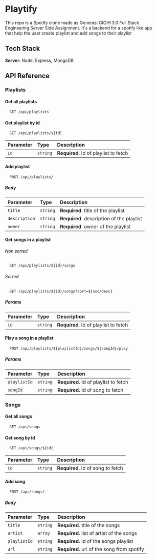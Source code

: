 
# Playtify

This repo is a Spotify clone made as Generasi GIGIH 3.0 Full Stack Engineering Server Side Assignment. It's a backend for a spotify like app that help the user create playlist and add songs to their playlist

## Tech Stack

**Server:** Node, Express, MongoDB

## API Reference

### Playlists

#### Get all playlists

```https
  GET /api/playlists
```

#### Get playlist by id

```https
  GET /api/playlists/${id}
```

| Parameter | Type     | Description                       |
| :-------- | :------- | :-------------------------------- |
| `id`      | `string` | **Required**. Id of playlist to fetch |

#### Add playlist

```https
  POST /api/playlists/
```
##### Body
| Parameter | Type     | Description                       |
| :-------- | :------- | :-------------------------------- |
| `title`   | `string` | **Required**. title of the playlist |
| `description`   | `string` | **Required**. description of the playlist |
| `owner`   | `string` | **Required**. owner of the playlist |

#### Get songs in a playlist  

###### Non sorted
```https
  GET /api/playlists/${id}/songs
```
###### Sorted
```https
  GET /api/playlists/${id}/songs?sort=${asc/desc}
```
##### Params
| Parameter | Type     | Description                       |
| :-------- | :------- | :-------------------------------- |
| `id`   | `string` | **Required**. Id of playlist to fetch |


#### Play a song in a playlist  

```https
  POST /api/playlists/${playlistId}/songs/${songId}/play
```
##### Params
| Parameter | Type     | Description                       |
| :-------- | :------- | :-------------------------------- |
| `playlistId`   | `string` | **Required**. Id of playlist to fetch |
| `songId`   | `string` | **Required**. Id of song to fetch |

### Songs

#### Get all songs

```https
  GET /api/songs
```

#### Get song by id

```https
  GET /api/songs/${id}
```

| Parameter | Type     | Description                       |
| :-------- | :------- | :-------------------------------- |
| `id`      | `string` | **Required**. Id of song to fetch |

#### Add song

```https
  POST /api/songs/
```
##### Body
| Parameter | Type     | Description                       |
| :-------- | :------- | :-------------------------------- |
| `title`   | `string` | **Required**. title of the songs |
| `artist`   | `array` | **Required**. list of artist of the songs |
| `playlistId`   | `string` | **Required**. id of the songs playlist |
| `url`   | `string` | **Required**. url of the song from spotify |
